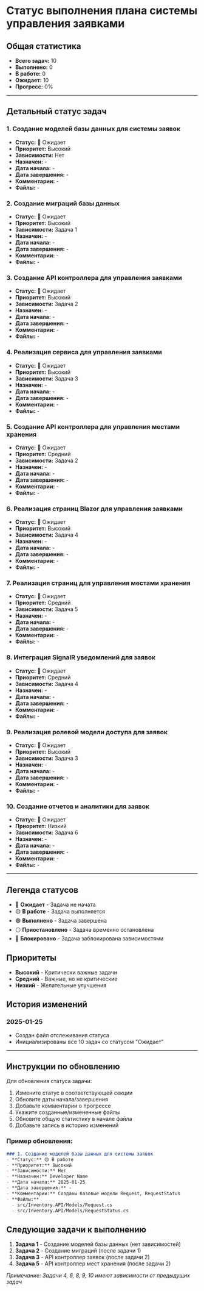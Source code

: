 # Статус выполнения плана системы управления заявками

## Общая статистика
- **Всего задач:** 10
- **Выполнено:** 0
- **В работе:** 0
- **Ожидает:** 10
- **Прогресс:** 0%

---

## Детальный статус задач

### 1. Создание моделей базы данных для системы заявок
- **Статус:** 🔴 Ожидает
- **Приоритет:** Высокий
- **Зависимости:** Нет
- **Назначен:** -
- **Дата начала:** -
- **Дата завершения:** -
- **Комментарии:** -
- **Файлы:** -

### 2. Создание миграций базы данных
- **Статус:** 🔴 Ожидает
- **Приоритет:** Высокий
- **Зависимости:** Задача 1
- **Назначен:** -
- **Дата начала:** -
- **Дата завершения:** -
- **Комментарии:** -
- **Файлы:** -

### 3. Создание API контроллера для управления заявками
- **Статус:** 🔴 Ожидает
- **Приоритет:** Высокий
- **Зависимости:** Задача 2
- **Назначен:** -
- **Дата начала:** -
- **Дата завершения:** -
- **Комментарии:** -
- **Файлы:** -

### 4. Реализация сервиса для управления заявками
- **Статус:** 🔴 Ожидает
- **Приоритет:** Высокий
- **Зависимости:** Задача 3
- **Назначен:** -
- **Дата начала:** -
- **Дата завершения:** -
- **Комментарии:** -
- **Файлы:** -

### 5. Создание API контроллера для управления местами хранения
- **Статус:** 🔴 Ожидает
- **Приоритет:** Средний
- **Зависимости:** Задача 2
- **Назначен:** -
- **Дата начала:** -
- **Дата завершения:** -
- **Комментарии:** -
- **Файлы:** -

### 6. Реализация страниц Blazor для управления заявками
- **Статус:** 🔴 Ожидает
- **Приоритет:** Высокий
- **Зависимости:** Задача 4
- **Назначен:** -
- **Дата начала:** -
- **Дата завершения:** -
- **Комментарии:** -
- **Файлы:** -

### 7. Реализация страниц для управления местами хранения
- **Статус:** 🔴 Ожидает
- **Приоритет:** Средний
- **Зависимости:** Задача 5
- **Назначен:** -
- **Дата начала:** -
- **Дата завершения:** -
- **Комментарии:** -
- **Файлы:** -

### 8. Интеграция SignalR уведомлений для заявок
- **Статус:** 🔴 Ожидает
- **Приоритет:** Средний
- **Зависимости:** Задача 4
- **Назначен:** -
- **Дата начала:** -
- **Дата завершения:** -
- **Комментарии:** -
- **Файлы:** -

### 9. Реализация ролевой модели доступа для заявок
- **Статус:** 🔴 Ожидает
- **Приоритет:** Высокий
- **Зависимости:** Задача 3
- **Назначен:** -
- **Дата начала:** -
- **Дата завершения:** -
- **Комментарии:** -
- **Файлы:** -

### 10. Создание отчетов и аналитики для заявок
- **Статус:** 🔴 Ожидает
- **Приоритет:** Низкий
- **Зависимости:** Задача 6
- **Назначен:** -
- **Дата начала:** -
- **Дата завершения:** -
- **Комментарии:** -
- **Файлы:** -

---

## Легенда статусов

- 🔴 **Ожидает** - Задача не начата
- 🟡 **В работе** - Задача выполняется
- 🟢 **Выполнено** - Задача завершена
- ⚪ **Приостановлено** - Задача временно остановлена
- 🔵 **Блокировано** - Задача заблокирована зависимостями

## Приоритеты

- **Высокий** - Критически важные задачи
- **Средний** - Важные, но не критические
- **Низкий** - Желательные улучшения

## История изменений

### 2025-01-25
- Создан файл отслеживания статуса
- Инициализированы все 10 задач со статусом "Ожидает"

---

## Инструкции по обновлению

Для обновления статуса задачи:

1. Измените статус в соответствующей секции
2. Обновите даты начала/завершения
3. Добавьте комментарии о прогрессе
4. Укажите созданные/измененные файлы
5. Обновите общую статистику в начале файла
6. Добавьте запись в историю изменений

### Пример обновления:
```markdown
### 1. Создание моделей базы данных для системы заявок
- **Статус:** 🟡 В работе
- **Приоритет:** Высокий
- **Зависимости:** Нет
- **Назначен:** Developer Name
- **Дата начала:** 2025-01-25
- **Дата завершения:** -
- **Комментарии:** Созданы базовые модели Request, RequestStatus
- **Файлы:** 
  - src/Inventory.API/Models/Request.cs
  - src/Inventory.API/Models/RequestStatus.cs
```

## Следующие задачи к выполнению

1. **Задача 1** - Создание моделей базы данных (нет зависимостей)
2. **Задача 2** - Создание миграций (после задачи 1)
3. **Задача 3** - API контроллер заявок (после задачи 2)
4. **Задача 5** - API контроллер мест хранения (после задачи 2)

*Примечание: Задачи 4, 6, 8, 9, 10 имеют зависимости от предыдущих задач*


